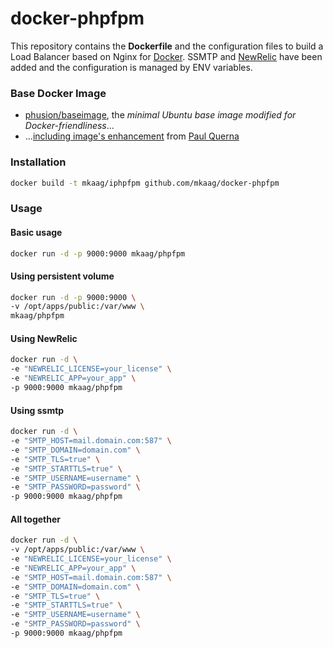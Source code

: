 docker-phpfpm
=============

This repository contains the **Dockerfile** and the configuration files to build a Load Balancer based on Nginx for [Docker](https://www.docker.com/).
SSMTP and [NewRelic](https://newrelic.com) have been added and the configuration is managed by ENV variables.

### Base Docker Image

* [phusion/baseimage](https://github.com/phusion/baseimage-docker), the *minimal Ubuntu base image modified for Docker-friendliness*...
* ...[including image's enhancement](https://github.com/racker/docker-ubuntu-with-updates) from [Paul Querna](https://journal.paul.querna.org/articles/2013/10/15/docker-ubuntu-on-rackspace/)

### Installation

```bash
docker build -t mkaag/iphpfpm github.com/mkaag/docker-phpfpm
```

### Usage

#### Basic usage

```bash
docker run -d -p 9000:9000 mkaag/phpfpm
```

#### Using persistent volume

```bash
docker run -d -p 9000:9000 \
-v /opt/apps/public:/var/www \
mkaag/phpfpm
```

#### Using NewRelic

```bash
docker run -d \
-e "NEWRELIC_LICENSE=your_license" \
-e "NEWRELIC_APP=your_app" \
-p 9000:9000 mkaag/phpfpm
```

#### Using ssmtp

```bash
docker run -d \
-e "SMTP_HOST=mail.domain.com:587" \
-e "SMTP_DOMAIN=domain.com" \
-e "SMTP_TLS=true" \
-e "SMTP_STARTTLS=true" \
-e "SMTP_USERNAME=username" \
-e "SMTP_PASSWORD=password" \
-p 9000:9000 mkaag/phpfpm
```

#### All together

```bash
docker run -d \
-v /opt/apps/public:/var/www \
-e "NEWRELIC_LICENSE=your_license" \
-e "NEWRELIC_APP=your_app" \
-e "SMTP_HOST=mail.domain.com:587" \
-e "SMTP_DOMAIN=domain.com" \
-e "SMTP_TLS=true" \
-e "SMTP_STARTTLS=true" \
-e "SMTP_USERNAME=username" \
-e "SMTP_PASSWORD=password" \
-p 9000:9000 mkaag/phpfpm

